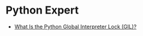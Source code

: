 # Python Expert

* [What Is the Python Global Interpreter Lock (GIL)?](https://realpython.com/python-gil/)

